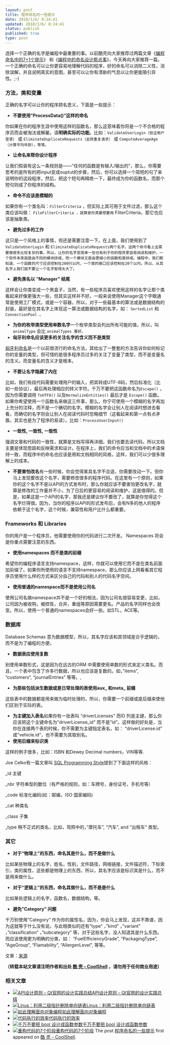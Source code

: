 ```yaml
---
layout: post
title: 程序命名的一些提示
date: 2010/1/6/ 0:24:41
updated: 2010/1/6/ 0:24:41
status: publish
published: true
type: post
---
```


选择一个正确的名字是编程中最重要的事。以前酷壳向大家推荐过两篇文章《[编程命名中的7+1个提示](https://coolshell.cn/articles/1038.html)》 和《[编程中的命名设计那点事](https://coolshell.cn/articles/990.html "编程中的命名设计那点事")》，今天再向大家推荐一篇。一个正确的命名可以让你更容易地理解代码的程序，好的命名可以消除二义性，消除误解，并且说明真实的意图，甚至可以让你有清新的气息以让你更能吸引异性。;-)


### 方法，类和变量


正确的名字可以让你的程序顾名思义，下面是一些提示：
* **不要使用”ProcessData()“这样的命名**  

你如果在你的程序生涯中使用这样的函数名，那么这意味着你将是一个不合格的程序员而会被淘汰或解雇。请**明确实际的功能**。比如：`ValidateUserLogin（验证用户登录）` 或 `EliminateDuplicateRequests（去除重复请求）` 或 `ComputeAverageAge（计算平均年龄），等等。`
* **让命名来帮你设计程序**  

让我们假装有这么一条规则是——“任何的函数是有输入/输出的”，那么，你需要思考的是所有的把input变成ouptut的步骤，然后，你可以选择一个简短的句了来说明你的这段程序，然后，把这个短句再精练一下，最终成为你的函数名，而那个短句则成了你程序的结构。



* **命令不应该是模糊的**  

如果你有一个类名叫：`FilterCriteria` ，但实际上其可用于文件过滤，那么这个类应该叫做： `FileFilterCriteria ，就算是你真要想要用` FilterCriteria，那它也应该是抽象类。
* **避免过多的工作**  

这只是一个风格上的事情，但还是需要注意一下。在上面，我们使用到了 `ValidateUserLogin` 和 `EliminateDuplicateRequests两个名字，这两个命令看上去需要做很多比较复杂的事。所以，让你的名字变简单一些也有利于你的程序更容易阅读和维护。一个软件本来就是由不同的模块拼成，而一个模块又是由更细小的函数和类拼成。编程中，我们都知道，一个函数的尺寸应该控制在200行以内，一个类的接口应该控制在20个以内。所以，从其名字上我们就不要让一个名字取得太大了。`
* **避免类名以 “Manager” 结尾**  

这样会让你类变成一个黑盒子，当然，有一些程序员喜欢使用这样的名字让那个类看起来好像更强大一些，但其实这样并不好。一般来说使用Manager这个字眼通常是使用工厂模式，或是一个容器，所以，对于一些最基本的算法或是数据结构的封装，最好是在其名字上体现这一算法或数据结构的名字，如： `SortedList` 和`ConnectionPool 。`
* **为你的枚举类型使用单数名字**一个枚举类型会列出所有可能的值，所以，叫`animalType` 会比 `animalTypes 要好。`
* **匈牙利命名应该更多的关注名字的含义而不是类型**  

[匈牙利命名](http://en.wikipedia.org/wiki/Hungarian_notation)是一个以前很流行的命名方法，其给出了一整套的方法告诉你如何标记你的变量的类型，但可惜的是很多程序员过多的关注了变量了类型，而不是变量名的含义。而变量名的含义才是根本。
* **不要让名字隐藏了内在**  

比如，我们有段代码需要处理用户的输入，把其转成UTF-8码，然后标准化（比如一些协议），最后再处理相应的转义字符。千万不要把这函数命名为`Escape()` ，因为你需要调用 `ToUTF8()` 以及`NormalizeEntities()` 最后才是 `Escape()` 函数。如果你希望使用一个函数名来做这三件事，那么，你宁可使用一个模糊的名字再加上充分的注释，而不是一个确切的名字。模糊的名字会让别人在阅读时想进去看看，而确切的名字则会让别人在阅读代码时忽略细节（这看起来和第一点有点矛盾，其实也是为了程序的易读）。比如：`ProcessUserInput()`
* **一致性, **一致性**, **一致性****  

强调文章和代码的一致性，就算是文档写得再详细，我们也要去读代码，所以文档主要是体现思路和反映需求和设计。在程序上，我们的命令应当和文档中的术语保持一致，而程序中的命名也应该是用和文档相同的风格，这样，我们可以少很多理解上的成本。
* **不要害怕改名**有一些时候，你会觉得某具名字不合适，你需要改动一下。但你马上发现要改这个名字，需要修改很多的程序代码。在这里有一个原则，如果你的这个名字不是以API的方式发布时，那么你就应该不要害怕更改名字，就算是修改的工作量并不小，为了日后的更容易的阅读和维护，这是值得的。但是，如果这是一个API的名字，那我还是建议你不要改了，就算是你觉得这个名字烂得很。因为，当你的程序以API的形式发布后，会有N多的他人的程序依赖于这个名字，这个时候，兼容性和用户比什么都重要。


### Frameworks 和 Libraries


你的用户是一个程序员，他需要使用你的代码进行二次开发。 Namespaces 将会是你重点需要注意的东西。

* **使用namespaces 而不是类的前缀**  

希望你的编程序语言支持namespace，这样，你就可以使用它而不是在类名前面加前缀了。如果你所使用的语言不支持namespace，那么你应该上网看看其它程序员使用什么样的方式来区分自己的代码和别人的代码名字空间。
* **使用普通的namespace而不是使用公司名**  

使用公司名做namespace并不是一个好的相法，因为公司名很容易变更，比如，公司因为被收购，被控告，合并，重组等原因需要更名。产品的名字同样也会改变。所以，使用一个普通的namespaces会好一些。如STL，ACE等。



### 数据库


Database Schemas 意为数据模型，所以，其名字应该和其领域是合乎逻辑的，而不是为了编程的方便。
* **数据表应使用复数**  

别使用单数形式，这是因为在远古的ORM 中需要使用单数的形式来定义类名。而且，一个表中包含了许多行数据，所以也应该是复数的。如，”items“, “customers“, “journalEntries” 等等。,
* **为那些包括派生数据或是日常处理的表使用aux\_ 和meta\_ 前缀**  

这些表中的数据都是用来做为临时处理的，所以，你需要一个前缀或是后缀来使他们区别于实际的表。
* **为主键加入表名**如果你有一张表叫 “driverLicenses” 而ID 列是主键，那么你应该把这个主键命名为”driverLicense\_id” 而不是”id”。这样做的好处是，当你在连接两个表的时候，你不需要为主键指定表名，如： “driverLicense.id” 或”vehicle.id“，也不需要为其取别名。
* **使用后缀来标识类**  

这样的例子很多，比如：ISBN 和Dewey Decimal numbers，VIN等等.  

Joe Celko有一篇文章叫 [SQL Programming Style](http://www.amazon.com/gp/product/0120887975?ie=UTF8&tag=synesmedia-20&linkCode=as2&camp=1789&creative=390957&creativeASIN=0120887975)提到了下面这样的风格：  

\_id 主键  

\_nbr 字符串型的数位（有严格的规则，如：车牌号，身份证号，手机号等）  

\_code 标准化编码(如：邮编，ISO 国家编码)  

\_cat 种类名  

\_class 子集  

\_type 稍不正式的类名，比如，驾照中的，”摩托车”, “汽车”, and “出租车” 类型。


### 其它



* **对于“物理上”的东西，命名其是什么，而不是做什么**  

比如某些物理上的名字，姓名，性别，文件路径，网络链接，文件描述符，下标索引，类的属性，这些都是物理上的东西，所以，其名字应该是标识其是什么，而不是用来做什么。
* **对于“逻辑上”的东西，命名其做什么，而不是是什么**  

比如某些逻辑上的名字，函数名，数据结构，等。
* **避免”Category” 问题**  

千万别使用”Category” 作为你的属性名，因为，你会马上发现，这并不靠谱，因为这就等于什么没有说。与此相类似的还有”type” ，”kind” ，”variant” ，”classification” ，”subcategory” 等，对于这些名字，没人知道其是什么东西。而应该使用更为明确的分类，如： “FuelEfficiencyGrade”, “PackagingType”, “AgeGroup”, “Flamability”, “AllergenLevel”, 等等。


文章：[来源](http://sites.google.com/site/yacoset/Home/naming-tips)



**（转载本站文章请注明作者和出处 [酷 壳 – CoolShell](https://coolshell.cn/) ，请勿用于任何商业用途）**



### 相关文章

* [![API设计原则 – Qt官网的设计实践总结](https://coolshell.cn/wp-content/uploads/2017/07/api-design-300x278-2-150x150.jpg)](https://coolshell.cn/articles/18024.html)[API设计原则 – Qt官网的设计实践总结](https://coolshell.cn/articles/18024.html)
* [![Linus：利用二级指针删除单向链表](https://coolshell.cn/wp-content/uploads/2013/02/linus_pointer_to_pointer-150x150.jpg)](https://coolshell.cn/articles/8990.html)[Linus：利用二级指针删除单向链表](https://coolshell.cn/articles/8990.html)
* [![如此理解面向对象编程](https://coolshell.cn/wp-content/plugins/wordpress-23-related-posts-plugin/static/thumbs/8.jpg)](https://coolshell.cn/articles/8745.html)[如此理解面向对象编程](https://coolshell.cn/articles/8745.html)
* [![代码执行的效率](https://coolshell.cn/wp-content/uploads/2012/07/muxnt-150x150.jpg)](https://coolshell.cn/articles/7886.html)[代码执行的效率](https://coolshell.cn/articles/7886.html)
* [![千万不要把 bool 设计成函数参数](https://coolshell.cn/wp-content/plugins/wordpress-23-related-posts-plugin/static/thumbs/14.jpg)](https://coolshell.cn/articles/5444.html)[千万不要把 bool 设计成函数参数](https://coolshell.cn/articles/5444.html)
* [![重构代码的7个阶段](https://coolshell.cn/wp-content/uploads/2011/08/538efefbjw1dt8f6ua5rpg-150x150.gif)](https://coolshell.cn/articles/5201.html)[重构代码的7个阶段](https://coolshell.cn/articles/5201.html)
The post [程序命名的一些提示](https://coolshell.cn/articles/1990.html) first appeared on [酷 壳 - CoolShell](https://coolshell.cn).